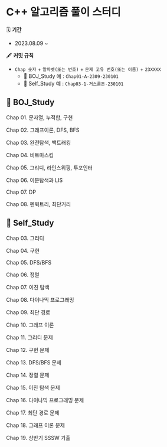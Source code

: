 # C++ 알고리즘 풀이 스터디

🗓 **기간**
- 2023.08.09 ~

🖋 **커밋 규칙**
- ``Chap 숫자`` + ``알파벳(또는 번호)`` + ``문제 고유 번호(또는 이름)`` + ``23XXXX``
  - 📂 BOJ_Study 예 : ``Chap01-A-2309-230101``
  - 📂 Self_Study 예 : ``Chap03-1-거스름돈-230101``

## 📂 BOJ_Study
Chap 01. 문자열, 누적합, 구현

Chap 02. 그래프이론, DFS, BFS

Chap 03. 완전탐색, 백트래킹

Chap 04. 비트마스킹

Chap 05. 그리디, 라인스위핑, 투포인터

Chap 06. 이분탐색과 LIS

Chap 07. DP

Chap 08. 펜윅트리, 최단거리

## 📂 Self_Study
Chap 03. 그리디

Chap 04. 구현

Chap 05. DFS/BFS

Chap 06. 정렬

Chap 07. 이진 탐색

Chap 08. 다이나믹 프로그래밍

Chap 09. 최단 경로

Chap 10. 그래프 이론

Chap 11. 그리디 문제

Chap 12. 구현 문제

Chap 13. DFS/BFS 문제

Chap 14. 정렬 문제

Chap 15. 이진 탐색 문제

Chap 16. 다이나믹 프로그래밍 문제

Chap 17. 최단 경로 문제

Chap 18. 그래프 이론 문제

Chap 19. 상반기 SSSW 기출
